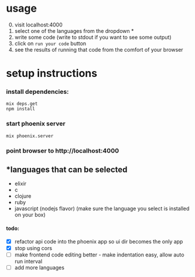 # usage

0. visit localhost:4000
1. select one of the languages from the dropdown *
2. write some code (write to stdout if you want to see some output)
3. click on `run your code` button
4. see the results of running that code from the comfort of your browser


# setup instructions

### install dependencies:

```
mix deps.get
npm install
```

### start phoenix server

```
mix phoenix.server
```

### point browser to http://localhost:4000


## *languages that can be selected
- elixir
- c
- clojure
- ruby
- javascript (nodejs flavor)
(make sure the language you select is installed on your box)


#### todo:

* [x] refactor api code into the phoenix app so ui dir becomes the only app
* [x] stop using cors
* [ ] make frontend code editing better - make indentation easy, allow auto run interval
* [ ] add more languages
